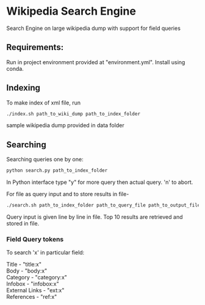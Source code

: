 # Wikipedia Search Engine
Search Engine on large wikipedia dump with support for field queries

## Requirements:
Run in project environment provided at "environment.yml". Install using conda.

## Indexing
To make index of xml file, run
```bash
./index.sh path_to_wiki_dump path_to_index_folder
```
sample wikipedia dump provided in data folder

## Searching
Searching queries one by one:
```python
python search.py path_to_index_folder
```
In Python interface type "y" for more query then actual query. 'n' to abort.

For file as query input and to store results in file-
```bash
./search.sh path_to_index_folder path_to_query_file path_to_output_file
```
Query input is given line by line in file.
Top 10 results are retrieved and stored in file.

### Field Query tokens
To search 'x' in particular field:

Title - "title:x"  
Body - "body:x"  
Category - "category:x"  
Infobox - "infobox:x"  
External Links - "ext:x"  
References - "ref:x"
